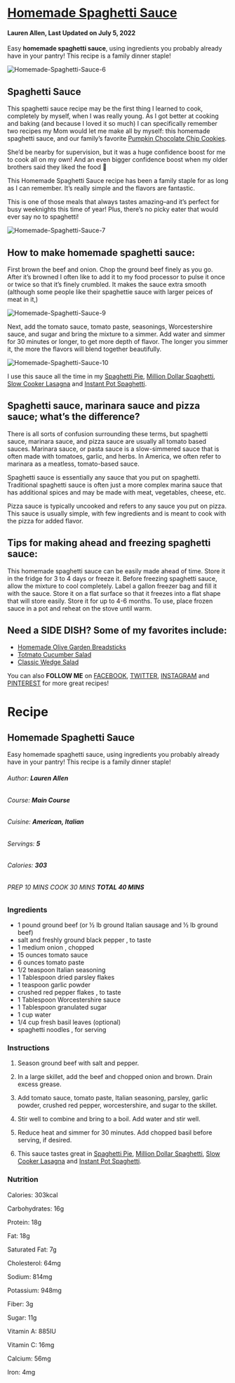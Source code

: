 # [Homemade Spaghetti Sauce](https://tastesbetterfromscratch.com/homemade-spaghetti-sauce/)

#### Lauren Allen, Last Updated on July 5, 2022

Easy **homemade spaghetti sauce**, using ingredients you probably already have in your pantry! This recipe is a family dinner staple!

![Homemade-Spaghetti-Sauce-6](https://user-images.githubusercontent.com/62217158/202804107-de38ed1e-daf5-452e-b6f9-505a18bd41c8.jpg)


## Spaghetti Sauce

This spaghetti sauce recipe may be the first thing I learned to cook, completely by myself, when I was really young. As I got better at cooking and baking (and because I loved it so much) I can specifically remember two recipes my Mom would let me make all by myself: this homemade spaghetti sauce, and our family’s favorite [Pumpkin Chocolate Chip Cookies](https://tastesbetterfromscratch.com/pumpkin-chocolate-chip-cookies/).

She’d be nearby for supervision, but it was a huge confidence boost for me to cook all on my own! And an even bigger confidence boost when my older brothers said they liked the food 🙂

This Homemade Spaghetti Sauce recipe has been a family staple for as long as I can remember. It’s really simple and the flavors are fantastic.


This is one of those meals that always tastes amazing–and it’s perfect for busy weeknights this time of year! Plus, there’s no picky eater that would ever say no to spaghetti!

![Homemade-Spaghetti-Sauce-7](https://user-images.githubusercontent.com/62217158/202804296-039dc20d-76ea-4d09-a564-df2de02c320c.jpg)


## How to make homemade spaghetti sauce:

First brown the beef and onion. Chop the ground beef finely as you go. After it’s browned I often like to add it to my food processor to pulse it once or twice so that it’s finely crumbled. It makes the sauce extra smooth (although some people like their spaghettie sauce with larger peices of meat in it,)

![Homemade-Spaghetti-Sauce-9](https://user-images.githubusercontent.com/62217158/202804356-02c84f32-61cf-42a6-8cb1-9d648de7a58e.jpg)

Next, add the tomato sauce, tomato paste, seasonings, Worcestershire sauce, and sugar and bring the mixture to a simmer.  Add water and simmer for 30 minutes or longer, to get more depth of flavor. The longer you simmer it, the more the flavors will blend together beautifully.

![Homemade-Spaghetti-Sauce-10](https://user-images.githubusercontent.com/62217158/202804385-d6b03298-f315-4fd2-b8cd-37994110b48d.jpg)

I use this sauce all the time in my [Spaghetti Pie](https://tastesbetterfromscratch.com/spaghetti-pie/), [Million Dollar Spaghetti](https://tastesbetterfromscratch.com/million-dollar-spaghetti/), [Slow Cooker Lasagna](https://tastesbetterfromscratch.com/slow-cooker-lasagna/) and [Instant Pot Spaghetti](https://tastesbetterfromscratch.com/instant-pot-spaghetti/).

## Spaghetti sauce, marinara sauce and pizza sauce; what’s the difference?

There is all sorts of confusion surrounding these terms, but spaghetti sauce, marinara sauce, and pizza sauce are usually all tomato based sauces. Marinara sauce, or pasta sauce is a slow-simmered sauce that is often made with tomatoes, garlic, and herbs.  In America, we often refer to marinara as a meatless, tomato-based sauce.

Spaghetti sauce is essentially any sauce that you put on spaghetti.  Traditional spaghetti sauce is often just a more complex marina sauce that has additional spices and may be made with meat, vegetables, cheese, etc.

Pizza sauce is typically uncooked and refers to any sauce you put on pizza. This sauce is usually simple, with few ingredients and is meant to cook with the pizza for added flavor.

## Tips for making ahead and freezing spaghetti sauce:

This homemade spaghetti sauce can be easily made ahead of time.  Store it in the fridge for 3 to 4 days or freeze it.  Before freezing spaghetti sauce, allow the mixture to cool completely.  Label a gallon freezer bag and fill it with the sauce.  Store it on a flat surface so that it freezes into a flat shape that will store easily.  Store it for up to 4-6 months.  To use, place frozen sauce in a pot and reheat on the stove until warm.

## Need a SIDE DISH? Some of my favorites include:
 - [Homemade Olive Garden Breadsticks](https://tastesbetterfromscratch.com/homemade-olive-garden-breadsticks/)
 - [Totmato Cucumber Salad](https://tastesbetterfromscratch.com/tomato-cucumber-salad/)
 - [Classic Wedge Salad](https://tastesbetterfromscratch.com/classic-wedge-salad/)


You can also **FOLLOW ME** on [FACEBOOK](https://www.facebook.com/tastesbetterfromscratch/), [TWITTER](https://twitter.com/Betrfromscratch), [INSTAGRAM](https://twitter.com/Betrfromscratch) and [PINTEREST](https://www.pinterest.com/betrfromscratch/) for more great recipes!

# Recipe

## Homemade Spaghetti Sauce

Easy homemade spaghetti sauce, using ingredients you probably already have in your pantry! This recipe is a family dinner staple! 

###### Author: **Lauren Allen**

###### Course: **Main Course**

###### Cuisine: **American, Italian**

###### Servings: **5**

###### Calories: **303**

######  PREP 10   MINS   COOK 30 MINS   **TOTAL 40 MINS**

### Ingredients

- 1 pound ground beef (or ½ lb ground Italian sausage and ½ lb ground beef)
- salt and freshly ground black pepper , to taste
- 1 medium onion , chopped
- 15 ounces tomato sauce
- 6 ounces tomato paste
- 1/2 teaspoon Italian seasoning
- 1 Tablespoon dried parsley flakes
- 1 teaspoon garlic powder
- crushed red pepper flakes , to taste
- 1 Tablespoon Worcestershire sauce
- 1 Tablespoon granulated sugar
- 1 cup water
- 1/4 cup fresh basil leaves (optional)
- spaghetti noodles , for serving

### Instructions

1. Season ground beef with salt and pepper.

2. In a large skillet, add the beef and chopped onion and brown.  Drain excess grease. 

3. Add tomato sauce, tomato paste, Italian seasoning, parsley, garlic powder, crushed red pepper, worcestershire, and sugar to the skillet. 

4. Stir well to combine and bring to a boil. Add water and stir well. 

5. Reduce heat and simmer for 30 minutes. Add chopped basil before serving, if desired.

6. This sauce tastes great in [Spaghetti Pie](https://tastesbetterfromscratch.com/spaghetti-pie/), [Million Dollar Spaghetti](https://tastesbetterfromscratch.com/million-dollar-spaghetti/), [Slow Cooker Lasagna](https://tastesbetterfromscratch.com/slow-cooker-lasagna/) and [Instant Pot Spaghetti](https://tastesbetterfromscratch.com/instant-pot-spaghetti/).

### Nutrition

Calories: 303kcal

Carbohydrates: 16g

Protein: 18g

Fat: 18g

Saturated Fat: 7g

Cholesterol: 64mg

Sodium: 814mg

Potassium: 948mg

Fiber: 3g

Sugar: 11g

Vitamin A: 885IU

Vitamin C: 16mg

Calcium: 56mg

Iron: 4mg
